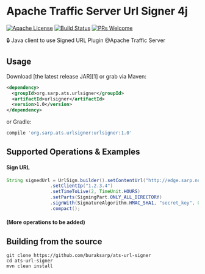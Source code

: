 Apache Traffic Server Url Signer 4j
========

[![Apache License](http://img.shields.io/badge/license-ASL-blue.svg)](https://github.com/buraksarp/ats-url-signer/blob/master/LICENSE)
[![Build Status](https://travis-ci.org/buraksarp/ats-url-signer.svg)](https://travis-ci.org/buraksarp/ats-url-signer)
[![PRs Welcome](https://img.shields.io/badge/PRs-welcome-brightgreen.svg)](http://makeapullrequest.com)

:lock: Java client to use Signed URL Plugin @Apache Traffic Server

Usage
--------

Download [the latest release JAR][1] or grab via Maven:
```xml
<dependency>
  <groupId>org.sarp.ats.urlsigner</groupId>
  <artifactId>urlsigner</artifactId>
  <version>1.0</version>
</dependency>
```
or Gradle:
```groovy
compile 'org.sarp.ats.urlsigner:urlsigner:1.0'
```

Supported Operations & Examples
--------

#### Sign URL

```java
String signedUrl = UrlSign.builder().setContentUrl("http://edge.sarp.net/public/magazine/object.pdf")
                .setClientIp("1.2.3.4")
                .setTimeToLive(2, TimeUnit.HOURS)
                .setParts(SigningPart.ONLY_ALL_DIRECTORY)
                .signWith(SignatureAlgorithm.HMAC_SHA1, "secret_key", 0)
                .compact();
```

#### (More operations to be added)

Building from the source
--------
```
git clone https://github.com/buraksarp/ats-url-signer
cd ats-url-signer
mvn clean install
```
